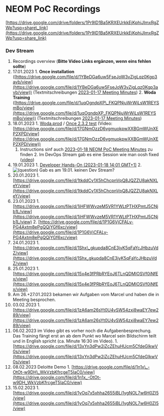 # NEOM PoC Recordings

[https://drive.google.com/drive/folders/1Pr9ID1Ba5KRXEUrkkEjKphiJImxRgZWp?usp=share\_link](https://drive.google.com/drive/folders/1Pr9ID1Ba5KRXEUrkkEjKphiJImxRgZWp?usp=share_link)

### Dev Stream

1. Recordings overview (**Bitte Video Links ergänzen, wenn eins fehlen sollte**)
  1. 17.01.2023
    1. **Once installation** ([https://drive.google.com/file/d/1YBeDGa6uw5FseJoW3vZigLqz0Kgp3avb/view](https://drive.google.com/file/d/1YBeDGa6uw5FseJoW3vZigLqz0Kgp3avb/view)) (Textmitschreibungen [2023-01-17 Meeting Minutes](../../../../../2cu.atlassian.net/wiki/spaces/CCU/pages/1854504961/2023-01-17_Meeting_Minutes.md))
    2. **Woda Training** ([https://drive.google.com/file/d/1uqOgndpXP\_FKQPNjuWrWiLsW1REYSmBo/view](https://drive.google.com/file/d/1uqOgndpXP_FKQPNjuWrWiLsW1REYSmBo/view)) (Textmitschreibungen [2023-01-17 Meeting Minutes](../../../../../2cu.atlassian.net/wiki/spaces/CCU/pages/1854504961/2023-01-17_Meeting_Minutes.md))
  2. 18.01.2023
    1. [Woda.prod](https://prod.wo-da.de/) / [Once 2.3.2 test](https://test.wo-da.de/EAMD.ucp/Components/tla/EAM/layer1/Thinglish/Once/2.3.2/src/html/Once.html) (Video: [https://drive.google.com/file/d/17GNmOzzD6vgmuokpwXXBGmWUnXEP2XPD/view](https://drive.google.com/file/d/17GNmOzzD6vgmuokpwXXBGmWUnXEP2XPD/view))
      1. Instructions sinf auch [2023-01-18 NEOM PoC Meeting Minutes](../../../../../2cu.atlassian.net/wiki/spaces/CCU/pages/1855782913/2023-01-18_NEOM_PoC_Meeting_Minutes.md) zu finden
    2. Im DevOps Stream gab es eine Session wie man oosh fixed ([video](https://drive.google.com/file/d/1doHzyWULx2jHkUmhqROnfmdSKLwS6Eqw/view?usp=share_link))
  3. 19.01.2023
    1. [Developer Hands-On (2023-01-18 14:01 GMT+1)](https://drive.google.com/file/d/17GNmOzzD6vgmuokpwXXBGmWUnXEP2XPD/view)
    2. ![(question)](https://2cu.atlassian.net/wiki/s/1732347312/6452/9ec310e9ed617fde640b4372fb0e11f5501675fa/_/images/icons/emoticons/help_16.png)
 Gab es am 19.01. keinen Dev Stream?
  4. 20.01.2023
    1. [https://drive.google.com/file/d/1tkddCv1X5hChcpnVpQ8JQZZU8akNXLeY/view](https://drive.google.com/file/d/1tkddCv1X5hChcpnVpQ8JQZZU8akNXLeY/view)
  5. 23.01.2023
    1. [https://drive.google.com/file/d/1iHFWWvzeM5VR1YWLtPTHXPmtJ5CNjb1L/view](https://drive.google.com/file/d/1iHFWWvzeM5VR1YWLtPTHXPmtJ5CNjb1L/view)
    2. [https://drive.google.com/file/d/1P1G6VjCFALy-PG4Axtm8ePgQQjYGf6xc/view](https://drive.google.com/file/d/1P1G6VjCFALy-PG4Axtm8ePgQQjYGf6xc/view)
  6. 24.01.2023
    1. [https://drive.google.com/file/d/1Shx\_gkupda8CnE3jyK5qFaYcJHbzuVdZ/view](https://drive.google.com/file/d/1Shx_gkupda8CnE3jyK5qFaYcJHbzuVdZ/view)
  7. 25.01.2023
    1. [https://drive.google.com/file/d/15x4e3fPRbRYEoJ6TLnQDMIOSVf0iNfEx/view](https://drive.google.com/file/d/15x4e3fPRbRYEoJ6TLnQDMIOSVf0iNfEx/view)
  8. Am 26.+27.01.2023 bekamen wir Aufgaben vom Marcel und haben die in Meeting besprochen.
  9. 03.02.2023
    1. [https://drive.google.com/file/d/1zA6am26sYt0U4vSW54zxi8waEY7ew289/view](https://drive.google.com/file/d/1zA6am26sYt0U4vSW54zxi8waEY7ew289/view)
  10. 06.02.2023 im Video gibt es vorher noch die Aufgabenbesprechung. Das Training fängt erst an ab dem Punkt wo Marcel sein Bildschirm teilt und in English spricht (ca. Minute 16:30 im Video).
    1. [https://drive.google.com/file/d/13xYn3dPw2iZcZEhuHUcm5CfdeGlkwV0s/view](https://drive.google.com/file/d/13xYn3dPw2iZcZEhuHUcm5CfdeGlkwV0s/view)
  11. 08.02.2023 Deloitte Demo
    1. [https://drive.google.com/file/d/1n1x\_-OtOt-w9DH\_WkVzbKfrcgeT5IaC0/view](https://drive.google.com/file/d/1n1x_-OtOt-w9DH_WkVzbKfrcgeT5IaC0/view)
  12. 15.02.2023
    1. [https://drive.google.com/file/d/1yOq7x5xhha2655iBLi1ygNOL7w6H0ZI5/view](https://drive.google.com/file/d/1yOq7x5xhha2655iBLi1ygNOL7w6H0ZI5/view)